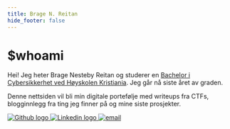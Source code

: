 ```yaml
---
title: Brage N. Reitan
hide_footer: false
---
```

# $whoami
Hei! Jeg heter Brage Nesteby Reitan og studerer en [Bachelor i Cybersikkerhet ved Høyskolen Kristiania](https://www.kristiania.no/studier/bachelor/cybersikkerhet/). Jeg går nå siste året av graden. 

Denne nettsiden vil bli min digitale portefølje med writeups fra CTFs, blogginnlegg fra ting jeg finner på og mine siste prosjekter.



<div class="icon-wrapper">
    <a href="https://github.com/bragenr" target="_blank">
        <img src="/images/github-mark-white.png" alt="Github logo">
    </a>
    <a href="https://linkedin.com/in/bragenr" target="_blank">
        <img src="/images/linkedin.png" alt="Linkedin logo">
    </a>
    <a href="mailto:web@bragenr.com" target="_blank">
        <img src="/images/mail-send.png" alt="email">  
    </a>
<!--<a href="https://tryhackme.com/p/bragenr">
        <img src="/images/thm-logo.png" alt="TryHackMe logo">
    </a>  -->
<!--<a href="https://discordapp.com/users/213465147677605888">
        <img src="/images/clyde.png" alt="Discord-logo">
    </a> -->
</div>